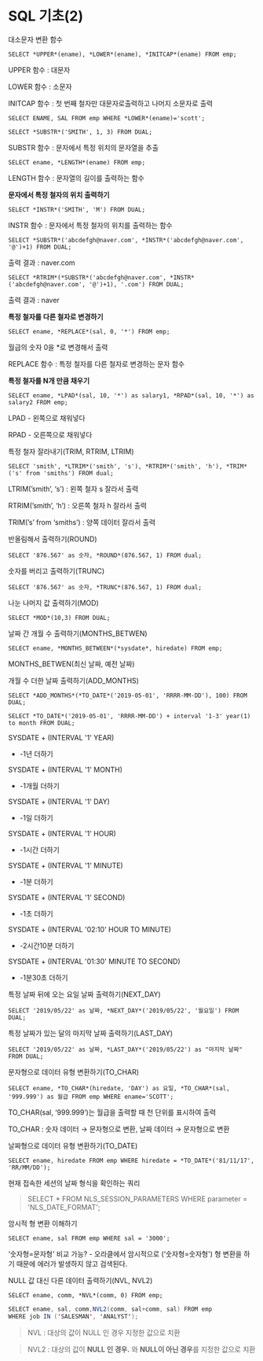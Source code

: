 # SQL 기초(2)

대소문자 변환 함수 

`SELECT *UPPER*(ename), *LOWER*(ename), *INITCAP*(ename) FROM emp;`

UPPER 함수 : 대문자

LOWER 함수 : 소문자 

INITCAP 함수 : 첫 번째 철자만 대문자로출력하고 나머지 소문자로 출력

`SELECT ENAME, SAL FROM emp WHERE *LOWER*(ename)='scott';`

`SELECT *SUBSTR*('SMITH', 1, 3) FROM DUAL;`

SUBSTR 함수 : 문자에서 특정 위치의 문자열을 추출

`SELECT ename, *LENGTH*(ename) FROM emp;`

LENGTH 함수 : 문자열의 길이를 출력하는 함수

**문자에서 특정 철자의 위치 출력하기**

`SELECT *INSTR*('SMITH', 'M') FROM DUAL;`

INSTR 함수 : 문자에서 특정 철자의 위치를 출력하는 함수 

`SELECT *SUBSTR*('abcdefgh@naver.com', *INSTR*('abcdefgh@naver.com', '@')+1) FROM DUAL;`

출력 결과 : naver.com

`SELECT *RTRIM*(*SUBSTR*('abcdefgh@naver.com', *INSTR*('abcdefgh@naver.com', '@')+1), '.com') FROM DUAL;`

출력 결과 : naver

**특정 철자를 다른 철자로 변경하기**

`SELECT ename, *REPLACE*(sal, 0, '*') FROM emp;`

월급의 숫자 0을 *로 변경해서 출력

REPLACE 함수 : 특정 철자를 다른 철자로 변경하는 문자 함수

**특정 철자를 N개 만큼 채우기**

`SELECT ename, *LPAD*(sal, 10, '*') as salary1, *RPAD*(sal, 10, '*') as salary2 FROM emp;`

LPAD - 왼쪽으로 채워넣다

RPAD - 오른쪽으로 채워넣다

특정 철자 잘라내기(TRIM, RTRIM, LTRIM)

`SELECT 'smith', *LTRIM*('smith', 's'), *RTRIM*('smith', 'h'), *TRIM*('s' from 'smiths') FROM dual;`

LTRIM(’smith’, ‘s’) : 왼쪽 철자 s 잘라서 출력

RTRIM(’smith’, ‘h’) : 오른쪽 철자 h 잘라서 출력

TRIM(’s’ from ‘smiths’) : 양쪽 데이터 잘라서 출력

반올림해서 출력하기(ROUND)

`SELECT '876.567' as 숫자, *ROUND*(876.567, 1) FROM dual;`

숫자를 버리고 출력하기(TRUNC)

`SELECT '876.567' as 숫자, *TRUNC*(876.567, 1) FROM dual;`

나눈 나머지 값 출력하기(MOD)

`SELECT *MOD*(10,3) FROM DUAL;`

날짜 간 개월 수 출력하기(MONTHS_BETWEN)

`SELECT ename, *MONTHS_BETWEEN*(*sysdate*, hiredate) FROM emp;`

MONTHS_BETWEN(최신 날짜, 예전 날짜)

개월 수 더한 날짜 출력하기(ADD_MONTHS)

`SELECT *ADD_MONTHS*(*TO_DATE*('2019-05-01', 'RRRR-MM-DD'), 100) FROM DUAL;`

`SELECT *TO_DATE*('2019-05-01', 'RRRR-MM-DD') + interval '1-3' year(1) to month FROM DUAL;`

SYSDATE + (INTERVAL '1' YEAR)

- -1년 더하기

SYSDATE + (INTERVAL '1' MONTH)

- -1개월 더하기

SYSDATE + (INTERVAL '1' DAY)

- -1일 더하기

SYSDATE + (INTERVAL '1' HOUR)

- -1시간 더하기

SYSDATE + (INTERVAL '1' MINUTE)

- -1분 더하기

SYSDATE + (INTERVAL '1' SECOND)

- -1초 더하기

SYSDATE + (INTERVAL '02:10' HOUR TO MINUTE)

- -2시간10분 더하기

SYSDATE + (INTERVAL '01:30' MINUTE TO SECOND)

- -1분30초 더하기

특정 날짜 뒤에 오는 요일 날짜 출력하기(NEXT_DAY)

`SELECT '2019/05/22' as 날짜, *NEXT_DAY*('2019/05/22', '월요일') FROM DUAL;`

특정 날짜가 있는 달의 마지막 날짜 출력하기(LAST_DAY)

`SELECT '2019/05/22' as 날짜, *LAST_DAY*('2019/05/22') as "마지막 날짜" FROM DUAL;`

문자형으로 데이터 유형 변환하기(TO_CHAR)

`SELECT ename, *TO_CHAR*(hiredate, 'DAY') as 요일, *TO_CHAR*(sal, '999.999') as 월급 FROM emp WHERE ename='SCOTT';`

TO_CHAR(sal, ‘999.999’)는 월급을 출력할 때 천 단위를 표시하여 출력

TO_CHAR : 숫자 데이터 → 문자형으로 변환, 날짜 데이터 → 문자형으로 변환

날짜형으로 데이터 유형 변환하기(TO_DATE)

`SELECT ename, hiredate FROM emp WHERE hiredate = *TO_DATE*('81/11/17', 'RR/MM/DD');`

현재 접속한 세션의 날짜 형식을 확인하는 쿼리

> SELECT * FROM NLS_SESSION_PARAMETERS
WHERE parameter = 'NLS_DATE_FORMAT';
> 

암시적 형 변환 이해하기

`SELECT ename, sal FROM emp WHERE sal = '3000';`

‘숫자형=문자형' 비교 가능? - 오라클에서 암시적으로 (‘숫자형=숫자형') 형 변환을 하기 때문에 에러가 발생하지 않고 검색된다.

NULL 값 대신 다른 데이터 출력하기(NVL, NVL2)

`SELECT ename, comm, *NVL*(comm, 0) FROM emp;`

```java
SELECT ename, sal, comm,NVL2(comm, sal+comm, sal) FROM emp
WHERE job IN ('SALESMAN', 'ANALYST');
```

> NVL : 대상의 값이 NULL 인 경우 지정한 값으로 치환
> 

> NVL2 : 대상의 값이 **NULL 인 경우.** 와 **NULL이 아닌 경우**를 지정한 값으로 치환
>